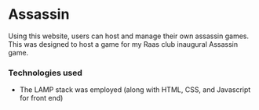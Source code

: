 # Assassin

Using this website, users can host and manage their own assassin games. This was designed to host a game for my Raas club inaugural Assassin game.

### Technologies used

- The LAMP stack was employed (along with HTML, CSS, and Javascript for front end)
